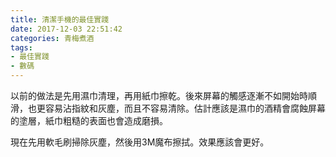 ```yaml
---
title: 清潔手機的最佳實踐
date: 2017-12-03 22:51:42
categories: 青梅煮酒
tags:
- 最佳實踐
- 數碼
---
```

以前的做法是先用濕巾清理，再用紙巾擦乾。後來屏幕的觸感逐漸不如開始時順滑，也更容易沾指紋和灰塵，而且不容易清除。估計應該是濕巾的酒精會腐蝕屏幕的塗層，紙巾粗糙的表面也會造成磨損。

現在先用軟毛刷掃除灰塵，然後用3M魔布擦拭。效果應該會更好。

